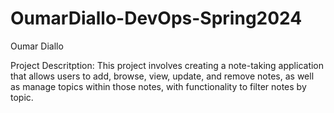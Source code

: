 # OumarDiallo-DevOps-Spring2024

Oumar Diallo

Project Descritption:
This project involves creating a note-taking application that allows users to add, browse, view, update, and remove notes, as well as manage topics within those notes, with functionality to filter notes by topic. 
